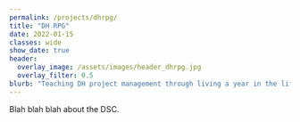 ```yaml
---
permalink: /projects/dhrpg/
title: "DH RPG"
date: 2022-01-15
classes: wide
show_date: true
header:
  overlay_image: /assets/images/header_dhrpg.jpg
  overlay_filter: 0.5
blurb: "Teaching DH project management through living a year in the life of a DH project"
---
```


Blah blah blah about the DSC.